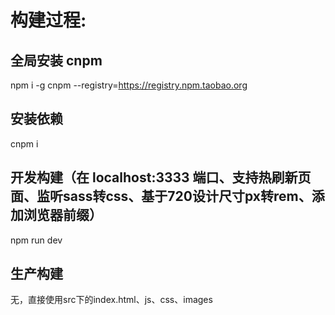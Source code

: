 # 构建过程:

## 全局安装 cnpm
npm i -g cnpm --registry=https://registry.npm.taobao.org

## 安装依赖
cnpm i

## 开发构建（在 localhost:3333 端口、支持热刷新页面、监听sass转css、基于720设计尺寸px转rem、添加浏览器前缀）
npm run dev

## 生产构建
无，直接使用src下的index.html、js、css、images



